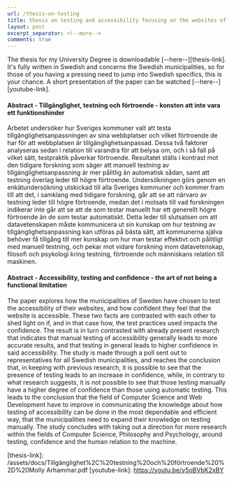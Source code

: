```yaml
---
url: /thesis-on-testing
title: thesis on testing and accessibility focusing on the websites of swedish municipalities
layout: post
excerpt_separator: <!--more-->
comments: true
---
```


The thesis for my University Degree is downloadable [--here--][thesis-link]. It's fully written in Swedish and concerns the Swedish municipalities, so for those of you having a pressing need to jump into Swedish specifics, this is your chance. A short presentation of the paper can be watched [--here--][youtube-link]. <!--more-->

#### Abstract - Tillgänglighet, testning och förtroende - konsten att inte vara ett funktionshinder

Arbetet undersöker hur Sveriges kommuner valt att testa tillgänglighetsanpassningen av sina webbplatser och vilket förtroende de har för att webbplatsen är tillgänglighetsanpassad. Dessa två faktorer analyseras sedan i relation till varandra för att belysa om, och i så fall på vilket sätt, testpraktik påverkar förtroende. Resultatet ställs i kontrast mot den tidigare forskning som säger att manuell testning av tillgänglighetsanpassning är mer pålitlig än automatisk sådan, samt att testning överlag leder till högre förtroende. Undersökningen görs genom en enkätundersökning utskickad till alla Sveriges kommuner och kommer fram till att det, i samklang med tidigare forskning, går att se att närvaro av testning leder till högre förtroende, medan det i motsats till vad forskningen indikerar inte går att se att de som testar manuellt har ett generellt högre förtroende än de som testar automatiskt. Detta leder till slutsatsen om att datavetenskapen måste kommunicera ut sin kunskap om hur testning av tillgänglighetsanpassning kan utföras på bästa sätt, att kommunerna själva behöver få tillgång till mer kunskap om hur man testar effektivt och pålitligt med manuell testning, och pekar mot vidare forskning inom datavetenskap, filosofi och psykologi kring testning, förtroende och människans relation till maskinen.

#### Abstract - Accessibility, testing and confidence - the art of not being a functional limitation

The paper explores how the municipalities of Sweden have chosen to test the accessibility of their websites, and how confident they feel that the website is accessible. These two facts are contrasted with each other to shed light on if, and in that case how, the test practices used impacts the confidence. The result is in turn contrasted with already present research that indicates that manual testing of accessibility generally leads to more accurate results, and that testing in general leads to higher confidence in said accessibility. The study is made through a poll sent out to representatives for all Swedish municipalities, and reaches the conclusion that, in keeping with previous research, it is possible to see that the presence of testing leads to an increase in confidence, while, in contrary to what research suggests, it is not possible to see that those testing manually have a higher degree of confidence than those using automatic testing. This leads to the conclusion that the field of Computer Science and Web Development have to improve in communicating the knowledge about how testing of accessibility can be done in the most dependable and efficient way, that the municipalities need to expand their knowledge on testing manually. The study concludes with taking out a direction for more research within the fields of Computer Science, Philosophy and Psychology, around testing, confidence and the human relation to the machine.

[thesis-link]: /assets/docs/Tillgänglighet%2C%20testning%20och%20förtroende%20%2D%20Molly Arhammar.pdf
[youtube-link]: https://youtu.be/y5oBVbK2xBY
